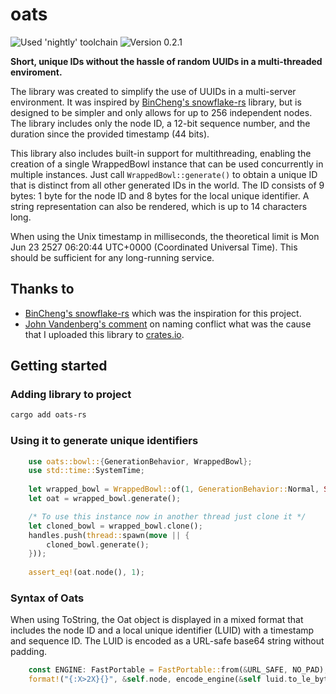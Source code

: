 # oats

![Used 'nightly' toolchain](https://img.shields.io/badge/toolchain-nightly-important)
![Version 0.2.1](https://img.shields.io/badge/version-0.2.1-informational)

**Short, unique IDs without the hassle of random UUIDs in a multi-threaded enviroment.**

The library was created to simplify the use of UUIDs in a multi-server environment. It was inspired by [BinCheng's snowflake-rs](https://github.com/BinChengZhao/snowflake-rs) library, but is designed to be simpler and only allows for up to 256 independent nodes. The library includes only the node ID, a 12-bit sequence number, and the duration since the provided timestamp (44 bits).

This library also includes built-in support for multithreading, enabling the creation of a single WrappedBowl instance that can be used concurrently in multiple instances. Just call `WrappedBowl::generate()` to obtain a unique ID that is distinct from all other generated IDs in the world. The ID consists of 9 bytes: 1 byte for the node ID and 8 bytes for the local unique identifier. A string representation can also be rendered, which is up to 14 characters long.

When using the Unix timestamp in milliseconds, the theoretical limit is Mon Jun 23 2527 06:20:44 UTC+0000 (Coordinated Universal Time). This should be sufficient for any long-running service.

## Thanks to

- [BinCheng's snowflake-rs](https://github.com/BinChengZhao/snowflake-rs) which was the inspiration for this project.
- [John Vandenberg's comment](https://github.com/Skailys/oats-rs/issues/1) on naming conflict what was the cause that I uploaded this library to [crates.io](https://crates.io/crates/oats-rs).

## Getting started

### Adding library to project

```bash
cargo add oats-rs
```

### Using it to generate unique identifiers

```rust
    use oats::bowl::{GenerationBehavior, WrappedBowl};
    use std::time::SystemTime;
    
    let wrapped_bowl = WrappedBowl::of(1, GenerationBehavior::Normal, Some(SystemTime::now()));
    let oat = wrapped_bowl.generate();

    /* To use this instance now in another thread just clone it */
    let cloned_bowl = wrapped_bowl.clone();
    handles.push(thread::spawn(move || {
        cloned_bowl.generate();
    }));
    
    assert_eq!(oat.node(), 1);
```

### Syntax of Oats

When using ToString, the Oat object is displayed in a mixed format that includes the node ID and a local unique identifier (LUID) with a timestamp and sequence ID. The LUID is encoded as a URL-safe base64 string without padding.

```rust
    const ENGINE: FastPortable = FastPortable::from(&URL_SAFE, NO_PAD);
    format!("{:X>2X}{}", &self.node, encode_engine(&self luid.to_le_bytes(), &ENGINE))
```
